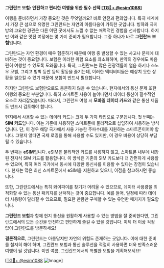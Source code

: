 **그린란드 보험: 안전하고 편리한 여행을 위한 필수 선택 [[TG💪+ @esim1088](https://t.me/s/esim1088)]**

여행을 준비하면서 가장 중요한 것은 무엇일까요? 바로 안전과 편의입니다. 특히 세계에서 가장 큰 섬으로 유명한 그린란드는 자연의 아름다움이 가득한 곳입니다. 빙하와 극지방의 고요한 경관은 다른 어떤 곳에서도 느낄 수 없는 매력적인 경험을 선사합니다. 하지만 이와 같은 멋진 여정에는 몇 가지 준비가 필요합니다. 그중 하나가 바로 **그린란드 보험**입니다.

그린란드는 자연 환경이 매우 험준하기 때문에 여행 중 발생할 수 있는 사고나 문제에 대비하는 것이 중요합니다. 보험은 이러한 위험 요소를 최소화하며, 만약의 경우에도 마음 편히 여행할 수 있도록 도와줍니다. 특히, 그린란드는 많은 관광객들이 얼음 하키나 스노우 모빌, 그리고 빙벽 등반 등의 활동을 즐기는데, 이러한 액티비티들은 예상치 못한 상황을 일으킬 수 있기 때문에 보험이 반드시 필요합니다.

하지만 그린란드 보험만으로도 충분하지 않을 수 있습니다. 현지에서의 통신 문제 또한 여행의 중요한 부분입니다. 특히 스마트폰 사용이 늘어나면서 데이터 통신이 필수적인 요소로 자리잡았습니다. 따라서, 그린란드 여행 시 **모바일 데이터 카드**와 같은 통신 제품도 반드시 검토해야 합니다.

현지에서 사용할 수 있는 데이터 카드는 크게 두 가지 타입으로 구분됩니다. 첫 번째는 **SIM 카드**입니다. 이는 기존에 사용하던 스마트폰에 물리적으로 삽입하여 사용하는 방식입니다. 단, 이 경우 해당 국가에서 사용 가능한 주파수대를 지원하는 스마트폰이어야 합니다. 그렇지 않다면 국제 로밍을 통해 사용할 수도 있지만, 이 경우 비용이 상당히 부담될 수 있습니다.

두 번째는 **eSIM**입니다. eSIM은 물리적인 카드를 사용하지 않고, 스마트폰 내부에 내장된 전자식 SIM 카드를 활용합니다. 이 방식은 기존의 SIM 카드보다 더 간편하게 사용할 수 있으며, 특히 여러 국가에서 동시에 다양한 통신사를 이용할 수 있다는 장점이 있습니다. 현재는 많은 최신 스마트폰에서 eSIM을 지원하고 있으니, 이점을 참고하시면 좋습니다.

또한, 그린란드에서는 특히 와이파이를 찾기가 어려울 수 있으므로, 데이터 사용량을 최적화할 수 있는 통신 패키지를 선택하는 것이 중요합니다. 예를 들어, 일정에 따라 데이터 사용량이 달라질 수 있으므로, 필요한 만큼만 구매할 수 있는 유연한 패키지가 필요합니다.

**그린란드 보험**과 함께 현지 통신을 원활하게 사용할 수 있는 방법을 잘 준비한다면, 그린란드에서의 모든 순간을 안전하고 편안하게 즐길 수 있을 것입니다. 이제 더 이상 걱정 없이 그린란드를 방문하세요!

**결론적으로**, 그린란드는 아름답지만 자연의 위험도 존재하는 곳입니다. 이에 대한 준비를 철저히 해야 하며, 그린란드 보험과 통신 솔루션을 적절히 사용하면 더욱 만족스러운 여행이 될 것입니다. 이번 여름, 그린란드에서의 특별한 모험을 계획해보세요!

[[TG💪+ @esim1088](https://t.me/s/esim1088) ![Image](https://i.postimg.cc/Y0z9fWf4/image.png)]